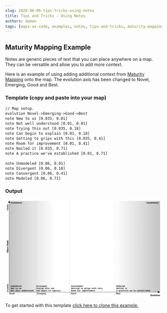 ```yaml
---
slug: 2020-06-06-tips-tricks-using-notes
title: Tips and Tricks - Using Notes
authors: damon
tags: [maps-as-code, examples, notes, tips-and-tricks, maturity-mapping]
---
```


## Maturity Mapping Example

Notes are generic pieces of text that you can place anywhere on a map.  They can be versatile and allow you to add more context.  

Here is an example of using adding additional context from <a href="https://maturitymapping.com/" target="_blank">Maturity Mapping</a> onto the map.  The evolution axis has been changed to Novel, Emerging, Good and Best.



### Template (copy and paste into your map)
```
// Map setup.
evolution Novel->Emerging->Good->Best
note New to us [0.035, 0.01]
note Not well understood [0.01, 0.01]
note Trying this out [0.035, 0.18]
note Can begin to explain [0.01, 0.18]
note Getting to grips with this [0.035, 0.41]
note Room for improvement [0.01, 0.41]
note Nailed it [0.035, 0.71]
note A practice we've established [0.01, 0.71]

note Unmodeled [0.06, 0.01]
note Divergent [0.06, 0.18]
note Convergent [0.06, 0.41]
note Modeled [0.06, 0.71]
```

### Output

![Maturity Mapping Example](./tt1-notes.png)

To get started with this template <a href="https://onlinewardleymaps.com/#clone:owm-tips-tricks-notes" target="_blank">click here to clone this example.</a>
